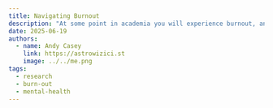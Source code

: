 ```yaml
---
title: Navigating Burnout
description: "At some point in academia you will experience burnout, and how people cope with burnout varies widely."
date: 2025-06-19
authors:
  - name: Andy Casey
    link: https://astrowizici.st
    image: ../../me.png
tags:
  - research
  - burn-out
  - mental-health
---
```


